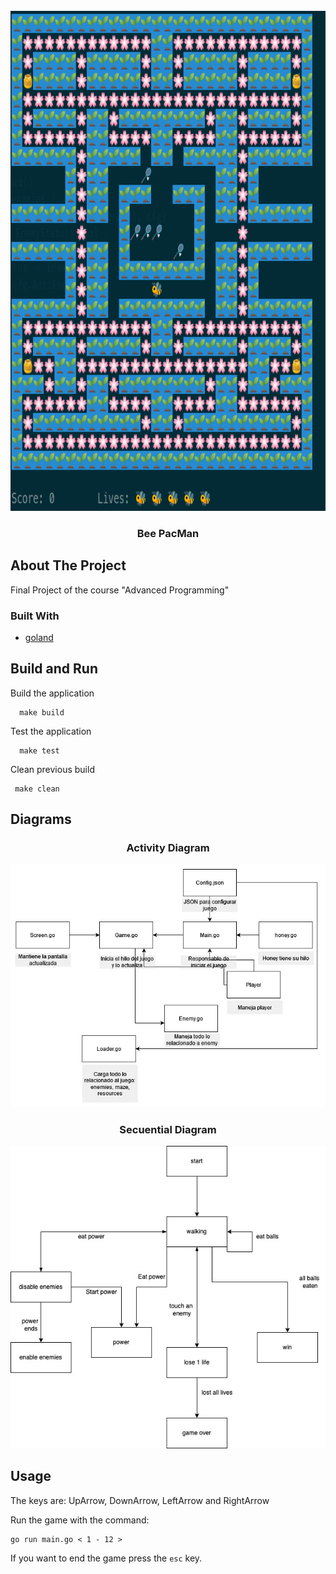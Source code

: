 <div id="top"></div>
<!--
*** Thanks for checking out the Best-README-Template. If you have a suggestion
*** that would make this better, please fork the repo and create a pull request
*** or simply open an issue with the tag "enhancement".
*** Don't forget to give the project a star!
*** Thanks again! Now go create something AMAZING! :D
-->

<!-- PROJECT LOGO -->
<br />
<div align="center">
  <a href="https://github.com/othneildrew/Best-README-Template">
    <img src="assets/startGame.png" alt="Logo" width="800" height="800">
  </a>

  <h3 align="center">Bee PacMan</h3>
</div>
<!-- ABOUT THE PROJECT -->

## About The Project

Final Project of the course "Advanced Programming"

### Built With

- [goland](https://www.jetbrains.com/idea/download/download-thanks.html)

## Build and Run

Build the application

```
  make build
```

Test the application

```
  make test
```

Clean previous build

```
 make clean
```

## Diagrams

<div align="center">
<h3 align="center">Activity Diagram</h3>
<a href="https://github.com/othneildrew/Best-README-Template">
 <img src="assets/activity.png" alt="Logo">
</a>
<h3 align="center">Secuential Diagram</h3>
<a href="https://github.com/othneildrew/Best-README-Template">
 <img src="assets/diagram2.jpeg" alt="Logo">
</a>
</div>

## Usage

The keys are: UpArrow, DownArrow, LeftArrow and RightArrow

Run the game with the command:

```
go run main.go < 1 - 12 >

```
If you want to end the game press the `esc` key.
<!-- MARKDOWN LINKS & IMAGES -->
<!-- https://www.markdownguide.org/basic-syntax/#reference-style-links -->

[contributors-shield]: https://img.shields.io/github/contributors/othneildrew/Best-README-Template.svg?style=for-the-badge
[contributors-url]: https://github.com/othneildrew/Best-README-Template/graphs/contributors
[forks-shield]: https://img.shields.io/github/forks/othneildrew/Best-README-Template.svg?style=for-the-badge
[forks-url]: https://github.com/othneildrew/Best-README-Template/network/members
[stars-shield]: https://img.shields.io/github/stars/othneildrew/Best-README-Template.svg?style=for-the-badge
[stars-url]: https://github.com/othneildrew/Best-README-Template/stargazers
[issues-shield]: https://img.shields.io/github/issues/othneildrew/Best-README-Template.svg?style=for-the-badge
[issues-url]: https://github.com/othneildrew/Best-README-Template/issues
[license-shield]: https://img.shields.io/github/license/othneildrew/Best-README-Template.svg?style=for-the-badge
[license-url]: https://github.com/othneildrew/Best-README-Template/blob/master/LICENSE.txt
[linkedin-shield]: https://img.shields.io/badge/-LinkedIn-black.svg?style=for-the-badge&logo=linkedin&colorB=555
[linkedin-url]: https://linkedin.com/in/othneildrew
[product-screenshot]: images/screenshot.png

